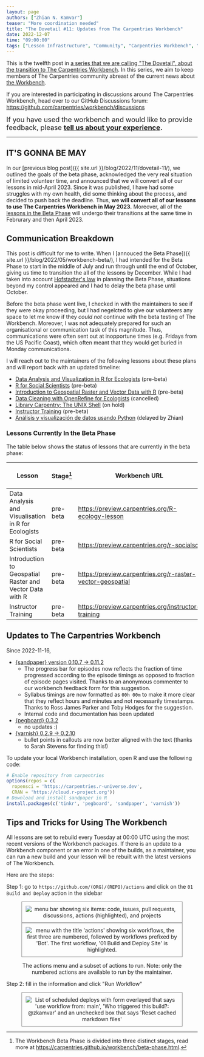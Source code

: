 ```yaml
---
layout: page
authors: ["Zhian N. Kamvar"]
teaser: "More coordination needed"
title: "The Dovetail #11: Updates from The Carpentries Workbench"
date: 2022-12-07
time: "09:00:00"
tags: ["Lesson Infrastructure", "Community", "Carpentries Workbench", "Beta", "Dovetail"]
---
```


This is the twelfth post in [a series that we are calling "The Dovetail",
about the transition to The Carpentries Workbench](https://carpentries.org/posts-by-tags/#blog-tag-dovetail).
In this series, we aim to keep members of The Carpentries community abreast of
the current news about [the Workbench](https://carpentries.github.io/workbench). 

If you are interested in participating in discussions around The Carpentries
Workbench, head over to our GitHub Discussions forum: <https://github.com/carpentries/workbench/discussions>

<span style='font-size: large;'>If you have used the workbench and would like to provide feedback, please
<b><a href='https://carpentries.typeform.com/to/KRBl4IZM'>tell us about your experience</a>.</b></span> 

---

## IT'S GONNA BE MAY

In our [previous blog post]({{ site.url }}/blog/2022/11/dovetail-11/), we
outlined the goals of the beta phase, acknowledged the very real situation of
limited volunteer time, and announced that we will convert all of our lessons in
mid-April 2023. Since it was published, I have had some struggles with my own
health, did some thinking about the process, and decided to push back the
deadline. Thus, **we will convert all of our lessons to use The Carpentries
Workbench in May 2023.** Moreover, all of the [lessons in the Beta Phase](https://carpentries.github.io/workbench/beta-phase.html#beta) 
will undergo their transitions at the same time in Februrary and then April 2023. 

## Communication Breakdown

This post is difficult for me to write. When I [annouced the Beta Phase]({{ site.url }}/blog/2022/05/workbench-beta/),
I had intended for the Beta Phase to start in the middle of July and run
through until the end of October, giving us time to transition the all of the
lessons by December. While I had taken into account [Hofstadter's law](https://en.wikipedia.org/wiki/Hofstadter%27s_law)
in planning the Beta Phase, situations beyond my control appeared and I had to
delay the beta phase until October.

Before the beta phase went live, I checked in with the maintainers to see if
they were okay proceeding, but I had negelcted to give our volunteers any space
to let me know if they _could not_ continue with the beta testing of The
Workbench. Moreover, I was not adequately prepared for such an organisational or
communication task of this magnitude. Thus, communications were often sent out
at inopportune times (e.g. Fridays from the US Pacific Coast), which often
meant that they would get buried in Monday communications. 

I will reach out to the maintainers of the following lessons about these plans
and will report back with an updated timeline:

 - [Data Analysis and Visualization in R for Ecologists](https://github.com/datacarpentry/R-ecology-lesson/) (pre-beta)
 - [R for Social Scientists](https://github.com/datacarpentry/r-socialsci/) (pre-beta)
 - [Introduction to Geospatial Raster and Vector Data with R](https://github.com/datacarpentry/r-raster-vector-geospatial/) (pre-beta)
 - [Data Cleaning with OpenRefine for Ecologists](https://github.com/datacarpentry/OpenRefine-ecology-lesson/) (cancelled)
 - [Library Carpentry: The UNIX Shell](https://github.com/LibraryCarpentry/lc-shell/) (on hold)
 - [Instructor Training](https://github.com/carpentries/instructor-training/) (pre-beta)
 - [Análisis y visualización de datos usando Python](https://github.com/datacarpentry/pthon-ecology-lesson-es/) (delayed by Zhian)

### Lessons Currently In the Beta Phase

The table below shows the status of lessons that are currently in the beta phase:

| Lesson                                                   | Stage[^1] |  Workbench URL                                               | Next Transition Date |
| -------------------------------------------------------- | --------- | ------------------------------------------------------------ | -------------------- |
| Data Analysis and Visualisation in R for Ecologists      | pre-beta  | <https://preview.carpentries.org/R-ecology-lesson>           | 2023-02-06           |
| R for Social Scientists                                  | pre-beta  | <https://preview.carpentries.org/r-socialsci>                | 2023-02-06           |
| Introduction to Geospatial Raster and Vector Data with R | pre-beta  | <https://preview.carpentries.org/r-raster-vector-geospatial> | 2023-02-06           |
| Instructor Training                                      | pre-beta  | <https://preview.carpentries.org/instructor-training>        | 2023-02-06           |

[^1]: The Workbench Beta Phase is divided into three distinct stages, read more at <https://carpentries.github.io/workbench/beta-phase.html>.

## Updates to The Carpentries Workbench

Since 2022-11-16, 

 - [{sandpaper} version 0.10.7 -> 0.11.2](https://carpentries.github.io/sandpaper/news/index.html#sandpaper-0112)
   - The progress bar for episodes now reflects the fraction of time progressed
     according to the episode timings as opposed to fraction of episode pages
     visited. Thanks to an anonymous commenter to our workbench feedback form
     for this suggestion.
   - Syllabus timings are now formatted as `00h 00m` to make it more clear that
     they reflect hours and minutes and not necessarily timestamps. Thanks to
     Ross James Parker and Toby Hodges for the suggestion.
   - Internal code and documentation has been updated
 - [{pegboard} 0.3.2](https://carpentries.github.io/pegboard/news/index.html#pegboard-032)
   - no updates :)
 - [{varnish} 0.2.9 -> 0.2.10](https://carpentries.github.io/varnish/news/index.html#varnish-0210)
   - bullet points in callouts are now better aligned with the text (thanks to
     Sarah Stevens for finding this!)

To update your local Workbench installation, open R and use the following code:

```r
# Enable repository from carpentries
options(repos = c(
  ropensci = 'https://carpentries.r-universe.dev',
  CRAN = 'https://cloud.r-project.org'))
# Download and install sandpaper in R
install.packages(c('tinkr', 'pegboard', 'sandpaper', 'varnish'))
```

## Tips and Tricks for Using The Workbench

All lessons are set to rebuild every Tuesday at 00:00 UTC using the most recent
versions of the Workbench packages. If there is an update to a Workbench
component or an error in one of the builds, as a maintainer, you can run a new
build and your lesson will be rebuilt with the latest versions of The Workbench.

Here are the steps:

Step 1: go to `https://github.com/(ORG)/(REPO)/actions` and click on the `01 Build and Deploy` action in the sidebar

<figure style="text-align: center;">
<p>
<img alt="menu bar showing six items: code, issues, pull requests, discussions, actions (highlighted), and projects" src="{{ site.urlimg }}/blog/2022/12/dovetail-actions-tab.png" style="border: solid 1px gray; padding: 10px;">
<img alt="menu with the title 'actions' showing six workflows, the first three are numbered, followed by workflows prefixed by 'Bot'. The first workflow, '01 Build and Deploy Site' is highlighted." src="{{ site.urlimg }}/blog/2022/12/dovetail-actions-list.png" style="border: solid 1px gray; padding: 10px;">
</p>
<figurcaption>
<p> The actions menu and a subset of actions to run. Note: only the numbered actions are available to run by the maintainer.</p>
</figurecaption>
</figure>

Step 2: fill in the information and click "Run Workflow"


<figure style="text-align: center;">
<p>
<img alt="List of scheduled deploys with form overlayed that says 'use workflow from: main', 'Who triggered this build?: @zkamvar' and an unchecked box that says 'Reset cached markdown files'" src="{{ site.urlimg }}/blog/2022/12/dovetail-actions-tab.png" style="border: solid 1px gray; padding: 10px;">
</p>
</figure>
